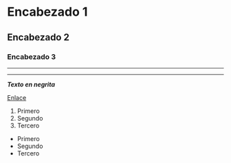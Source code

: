# Encabezado 1
## Encabezado 2
### Encabezado 3


***

***


***Texto en negrita***

[Enlace](https://www.ieszaidinvergeles.org/)


1. Primero
2. Segundo
3. Tercero


* Primero
* Segundo
* Tercero
